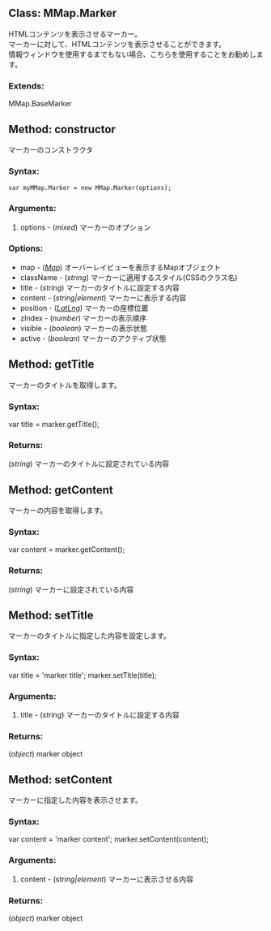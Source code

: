 
Class: <a id='mmap.marker'>MMap.Marker</a>
---------------------------------------------

HTMLコンテンツを表示させるマーカー。  
マーカーに対して、HTMLコンテンツを表示させることができます。  
情報ウィンドウを使用するまでもない場合、こちらを使用することをお勧めします。

### Extends:

MMap.BaseMarker


Method: <a id='constructor'>constructor</a>
-----------------------------------------------

マーカーのコンストラクタ

### Syntax:

	var myMMap.Marker = new MMap.Marker(options);

### Arguments:

1. options - (*mixed*) マーカーのオプション

### Options:

* map - (*<a href="http://code.google.com/intl/en/apis/maps/documentation/javascript/reference.html#Map">Map</a>*) オーバーレイビューを表示するMapオブジェクト
* className - (*string*) マーカーに適用するスタイル(CSSのクラス名)
* title - (*string*) マーカーのタイトルに設定する内容
* content - (*string|element*) マーカーに表示する内容
* position - (<a href="http://code.google.com/intl/eu/apis/maps/documentation/javascript/reference.html#LatLng">*LatLng*</a>) マーカーの座標位置
* zIndex - (*number*) マーカーの表示順序
* visible - (*boolean*) マーカーの表示状態 
* active - (*boolean*) マーカーのアクティブ状態


Method: <a id='getTitle'>getTitle</a>
-----------------------------------------

マーカーのタイトルを取得します。

### Syntax:
var title = marker.getTitle();

### Returns:

(*string*) マーカーのタイトルに設定されている内容


Method: <a id='getContent'>getContent</a>
---------------------------------------------

マーカーの内容を取得します。

### Syntax:
var content = marker.getContent();

### Returns:

(*string*) マーカーに設定されている内容


Method: <a id='setTitle'>setTitle</a>
-----------------------------------------

マーカーのタイトルに指定した内容を設定します。

### Syntax:
var title = 'marker title';
marker.setTitle(title);

### Arguments:

1. title - (*string*) マーカーのタイトルに設定する内容

### Returns:

(*object*) marker object


Method: <a id='setContent'>setContent</a>
---------------------------------------------

マーカーに指定した内容を表示させます。

### Syntax:
var content = 'marker content';
marker.setContent(content);

### Arguments:

1. content - (*string|element*) マーカーに表示させる内容

### Returns:

(*object*) marker object
